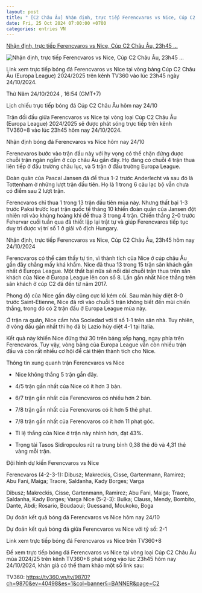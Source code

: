 ```yaml
---
layout: post
title: " [C2 Châu Âu] Nhận định, trực tiếp Ferencvaros vs Nice, Cúp C2 Châu Âu, 23h45 ..."
date: Fri, 25 Oct 2024 07:00:00 +0700
categories: entries VN
---
```

[Nhận định, trực tiếp Ferencvaros vs Nice, Cúp C2 Châu Âu, 23h45 ...](https://nongnghiep.vn/nhan-dinh-truc-tiep-ferencvaros-vs-nice-cup-c2-chau-au-23h45-hom-nay-24-10-2024-d406070.html)

![Nhận định, trực tiếp Ferencvaros vs Nice, Cúp C2 Châu Âu, 23h45 ...](https://t.ex-cdn.com/nongnghiep.vn/560w/files/content/2024/10/24/nhan-dinh-truc-tiep-ferencvarosi-vs-nice-23h45-ngay-24-10-143732_966-165427.jpg)

Link xem trực tiếp bóng đá Ferencvaros vs Nice tại vòng bảng Cúp C2 Châu Âu (Europa League) 2024/2025 trên kênh TV360 vào lúc 23h45 ngày 24/10/2024.

Thứ Năm 24/10/2024 , 16:54 (GMT+7)

Lịch chiếu trực tiếp bóng đá Cúp C2 Châu Âu hôm nay 24/10

Trận đối đầu giữa Ferencvaros vs Nice tại vòng loại Cúp C2 Châu Âu (Europa League) 2024/2025 sẽ được phát sóng trực tiếp trên kênh TV360+8 vào lúc 23h45 hôm nay 24/10/2024.

Nhận định bóng đá Ferencvaros vs Nice hôm nay 24/10

Ferencvaros bước vào trận đấu này với hy vọng có thể chặn đứng được chuỗi trận ngán ngẩm ở cúp châu Âu gần đây. Họ đang có chuỗi 4 trận thua liên tiếp ở đấu trường châu lục, và 5 trận ở đấu trường Europa League.

Đoàn quân của Pascal Jansen đã để thua 1-2 trước Anderlecht và sau đó là Tottenham ở những lượt trận đầu tiên. Họ là 1 trong 6 câu lạc bộ vẫn chưa có điểm sau 2 lượt trận.

Ferencvaros chỉ thua 1 trong 13 trận đầu tiên mùa này. Nhưng thất bại 1-3 trước Paksi trước loạt trận quốc tế tháng 10 khiến đoàn quân của Jansen đột nhiên rơi vào khủng hoảng khi để thua 3 trong 4 trận. Chiến thắng 2-0 trước Fehervar cuối tuần qua đã thiết lập lại trật tự và giúp Ferencvaros tiếp tục duy trì được vị trí số 1 ở giải vô địch Hungary.

Nhận định, trực tiếp Ferencvaros vs Nice, Cúp C2 Châu Âu, 23h45 hôm nay 24/10/2024

Ferencvaros có thể cảm thấy tự tin, vì thành tích của Nice ở cúp châu Âu gần đây chẳng mấy khá khẩm. Nice đã thua 13 trong 15 trận sân khách gần nhất ở Europa League. Một thất bại nữa sẽ nối dài chuỗi trận thua trên sân khách của Nice ở Europa League lên con số 8. Lần gần nhất Nice thắng trên sân khách ở cúp C2 đã đến từ năm 2017.

Phong độ của Nice gần đây cũng cực kì kém cỏi. Sau màn hủy diệt 8-0 trước Saint-Etienne, Nice đã rơi vào chuỗi 5 trận không biết đến mùi chiến thắng, trong đó có 2 trận đấu ở Europa League mùa này.

Ở trận ra quân, Nice cầm hòa Sociedad với tỉ số 1-1 trên sân nhà. Tuy nhiên, ở vòng đấu gần nhất thì họ đã bị Lazio hủy diệt 4-1 tại Italia.

Kết quả này khiến Nice đứng thứ 30 trên bảng xếp hạng, ngay phía trên Ferencvaros. Tuy vậy, vòng bảng của Europa League vẫn còn nhiều trận đấu và còn rất nhiều cơ hội để cải thiện thành tích cho Nice.

Thông tin xung quanh trận Ferencvaros vs Nice

- Nice không thắng 5 trận gần đây.

- 4/5 trận gần nhất của Nice có ít hơn 3 bàn.

- 6/7 trận gần nhất của Ferencvaros có nhiều hơn 2 bàn.

- 7/8 trận gần nhất của Ferencvaros có ít hơn 5 thẻ phạt.

- 7/8 trận gần nhất của Ferencvaros có ít hơn 11 phạt góc.

- Tỉ lệ thắng của Nice ở trận này nhỉnh hơn, đạt 43%.

- Trọng tài Tasos Sidiropoulos rút ra trung bình 0,38 thẻ đỏ và 4,31 thẻ vàng mỗi trận.

Đội hình dự kiến Ferencvaros vs Nice

Ferencvaros (4-2-3-1): Dibusz; Makreckis, Cisse, Gartenmann, Ramirez; Abu Fani, Maiga; Traore, Saldanha, Kady Borges; Varga

Dibusz; Makreckis, Cisse, Gartenmann, Ramirez; Abu Fani, Maiga; Traore, Saldanha, Kady Borges; Varga Nice (5-2-3): Bulka; Clauss, Mendy, Bombito, Dante, Abdi; Rosario, Boudaoui; Guessand, Moukoko, Boga

Dự đoán kết quả bóng đá Ferencvaros vs Nice hôm nay 24/10

Dự đoán kết quả bóng đá giữa Ferencvaros vs Nice với tỷ số: 2-1

Link xem trực tiếp bóng đá Ferencvaros vs Nice trên TV360+8

Để xem trực tiếp bóng đá Ferencvaros vs Nice tại vòng loại Cúp C2 Châu Âu mùa 2024/25 trên kênh TV360+8 phát sóng vào lúc 23h45 hôm nay 24/10/2024, khán giả có thể tham khảo một số link sau:

TV360: https://tv360.vn/tv/9870?ch=9870&ev=40498&es=1&col=banner§=BANNER&page=C2

